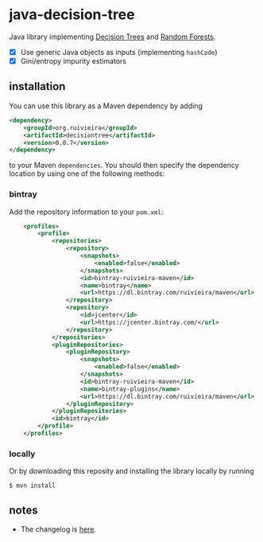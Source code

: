 # java-decision-tree

Java library implementing [Decision Trees](https://en.wikipedia.org/wiki/Decision_tree) and [Random Forests](https://en.wikipedia.org/wiki/Random_forest).

- [x] Use generic Java objects as inputs (implementing `hashCode`) 
- [x] Gini/entropy impurity estimators

## installation

You can use this library as a Maven dependency by adding

```xml
<dependency>
    <groupId>org.ruivieira</groupId>
    <artifactId>decisiontree</artifactId>
    <version>0.0.7</version>
</dependency>
```

to your Maven `dependencies`.
You should then specify the dependency location by using one of the following methods:

### bintray

Add the repository information to your `pom.xml`:

```xml
    <profiles>
        <profile>
            <repositories>
                <repository>
                    <snapshots>
                        <enabled>false</enabled>
                    </snapshots>
                    <id>bintray-ruivieira-maven</id>
                    <name>bintray</name>
                    <url>https://dl.bintray.com/ruivieira/maven</url>
                </repository>
                <repository>
                    <id>jcenter</id>
                    <url>https://jcenter.bintray.com/</url>
                </repository>
            </repositories>
            <pluginRepositories>
                <pluginRepository>
                    <snapshots>
                        <enabled>false</enabled>
                    </snapshots>
                    <id>bintray-ruivieira-maven</id>
                    <name>bintray-plugins</name>
                    <url>https://dl.bintray.com/ruivieira/maven</url>
                </pluginRepository>
            </pluginRepositories>
            <id>bintray</id>
        </profile>
    </profiles>
```

### locally

Or by downloading this reposity and installing the library locally by running

```text
$ mvn install
```

## notes

* The changelog is [here](CHANGELOG.md).
